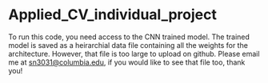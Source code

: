 # Applied_CV_individual_project

To run this code, you need access to the CNN trained model. The trained model is saved as a heirarchial data file containing all the weights for the architecture. However, that file is too large to upload on github. Please email me at sn3031@columbia.edu, if you would like to see that file too, thank you!
